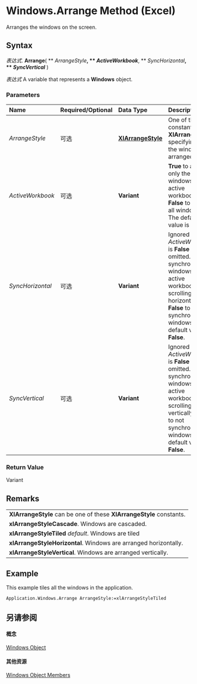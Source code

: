
# Windows.Arrange Method (Excel)

Arranges the windows on the screen.


## Syntax

 _表达式_. **Arrange**( ** _ArrangeStyle_**, ** _ActiveWorkbook_**, ** _SyncHorizontal_**, ** _SyncVertical_** )

 _表达式_ A variable that represents a **Windows** object.


### Parameters



|**Name**|**Required/Optional**|**Data Type**|**Description**|
|:-----|:-----|:-----|:-----|
| _ArrangeStyle_|可选|**[XlArrangeStyle](35ba7045-cde8-7dcc-bdcb-d35af8c10d66.md)**|One of the constants of  **XlArrangeStyle** specifying how the windows are arranged.|
| _ActiveWorkbook_|可选|**Variant**|**True** to arrange only the visible windows of the active workbook. **False** to arrange all windows. The default value is **False**.|
| _SyncHorizontal_|可选|**Variant**|Ignored if  _ActiveWorkbook_ is **False** or omitted. **True** to synchronize the windows of the active workbook when scrolling horizontally. **False** to not synchronize the windows. The default value is **False**.|
| _SyncVertical_|可选|**Variant**|Ignored if  _ActiveWorkbook_ is **False** or omitted. **True** to synchronize the windows of the active workbook when scrolling vertically. **False** to not synchronize the windows. The default value is **False**.|

### Return Value

Variant


## Remarks




||
|:-----|
|**XlArrangeStyle** can be one of these **XlArrangeStyle** constants.|
|**xlArrangeStyleCascade**. Windows are cascaded.|
|**xlArrangeStyleTiled** _default_. Windows are tiled|
|**xlArrangeStyleHorizontal**. Windows are arranged horizontally.|
|**xlArrangeStyleVertical**. Windows are arranged vertically.|

## Example

This example tiles all the windows in the application.


```
Application.Windows.Arrange ArrangeStyle:=xlArrangeStyleTiled
```


## 另请参阅


#### 概念


[Windows Object](d5d0e3c9-9132-469c-d033-d29397dacd77.md)
#### 其他资源


[Windows Object Members](http://msdn.microsoft.com/library/849cac73-05bf-d9ec-9474-340ae2052a3d%28Office.15%29.aspx)
